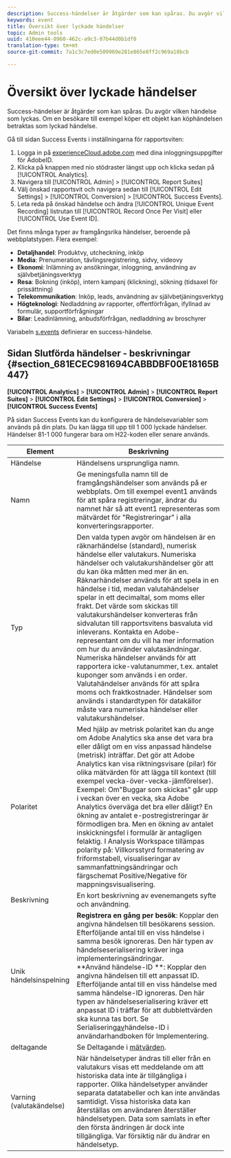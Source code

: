 ```yaml
---
description: Success-händelser är åtgärder som kan spåras. Du avgör vilken händelse som lyckas. Om en besökare till exempel köper ett objekt kan köphändelsen betraktas som lyckad händelse.
keywords: event
title: Översikt över lyckade händelser
topic: Admin tools
uuid: 410eee44-8960-462c-a9c3-07b44d0b1df0
translation-type: tm+mt
source-git-commit: 7a1c3c7ed0e509969e281e865e8ff2c969a18bcb

---
```



# Översikt över lyckade händelser

Success-händelser är åtgärder som kan spåras. Du avgör vilken händelse som lyckas. Om en besökare till exempel köper ett objekt kan köphändelsen betraktas som lyckad händelse.

Gå till sidan Success Events i inställningarna för rapportsviten:

1. Logga in på [experienceCloud.adobe.com](https://experiencecloud.adobe.com) med dina inloggningsuppgifter för AdobeID.
2. Klicka på knappen med nio stödraster längst upp och klicka sedan på [!UICONTROL Analytics].
3. Navigera till [!UICONTROL Admin] > [!UICONTROL Report Suites]
4. Välj önskad rapportsvit och navigera sedan till [!UICONTROL Edit Settings] > [!UICONTROL Conversion] > [!UICONTROL Success Events].
5. Leta reda på önskad händelse och ändra [!UICONTROL Unique Event Recording] listrutan till [!UICONTROL Record Once Per Visit] eller [!UICONTROL Use Event ID].

Det finns många typer av framgångsrika händelser, beroende på webbplatstypen. Flera exempel:

* **Detaljhandel**: Produktvy, utcheckning, inköp
* **Media**: Prenumeration, tävlingsregistrering, sidvy, videovy
* **Ekonomi**: Inlämning av ansökningar, inloggning, användning av självbetjäningsverktyg
* **Resa**: Bokning (inköp), intern kampanj (klickning), sökning (tidsaxel för prissättning)
* **Telekommunikation**: Inköp, leads, användning av självbetjäningsverktyg
* **Högteknologi**: Nedladdning av rapporter, offertförfrågan, ifyllnad av formulär, supportförfrågningar
* **Bilar**: Leadinlämning, anbudsförfrågan, nedladdning av broschyrer

Variabeln [s.events](https://marketing.adobe.com/resources/help/en_US/sc/implement/events.html) definierar en success-händelse.

## Sidan Slutförda händelser - beskrivningar {#section_681ECEC981694CABBDBF00E18165B447}

**[!UICONTROL Analytics]** > **[!UICONTROL Admin]** > **[!UICONTROL Report Suites]** > **[!UICONTROL Edit Settings]** > **[!UICONTROL Conversion]** > **[!UICONTROL Success Events]**

På sidan Success Events kan du konfigurera de händelsevariabler som används på din plats. Du kan lägga till upp till 1 000 lyckade händelser. Händelser 81-1 000 fungerar bara om H22-koden eller senare används.

| Element | Beskrivning |
|--- |--- |
| Händelse | Händelsens ursprungliga namn. |
| Namn | Ge meningsfulla namn till de framgångshändelser som används på er webbplats. Om till exempel event1 används för att spåra registreringar, ändrar du namnet här så att event1 representeras som mätvärdet för &quot;Registreringar&quot; i alla konverteringsrapporter. |
| Typ | Den valda typen avgör om händelsen är en räknarhändelse (standard), numerisk händelse eller valutakurs. Numeriska händelser och valutakurshändelser gör att du kan öka måtten med mer än en.  Räknarhändelser används för att spela in en händelse i tid, medan valutahändelser spelar in ett decimaltal, som moms eller frakt. Det värde som skickas till valutakurshändelser konverteras från sidvalutan till rapportsvitens basvaluta vid inleverans. Kontakta en Adobe-representant om du vill ha mer information om hur du använder valutasändningar. Numeriska händelser används för att rapportera icke-valutanummer, t.ex. antalet kuponger som används i en order. Valutahändelser används för att spåra moms och fraktkostnader. Händelser som används i standardtypen för datakällor måste vara numeriska händelser eller valutakurshändelser. |
| Polaritet | Med hjälp av metrisk polaritet kan du ange om Adobe Analytics ska anse det vara bra eller dåligt om en viss anpassad händelse (metrisk) inträffar. Det gör att Adobe Analytics kan visa riktningsvisare (pilar) för olika mätvärden för att lägga till kontext (till exempel vecka-över-vecka-jämförelser).  Exempel: Om&quot;Buggar som skickas&quot; går upp i veckan över en vecka, ska Adobe Analytics överväga det bra eller dåligt? En ökning av antalet e-postregistreringar är förmodligen bra. Men en ökning av antalet inskickningsfel i formulär är antagligen felaktig.  I Analysis Workspace tillämpas polarity på: Villkorsstyrd formatering av friformstabell, visualiseringar av sammanfattningsändringar och färgschemat Positive/Negative för mappningsvisualisering. |
| Beskrivning | En kort beskrivning av evenemangets syfte och användning. |
| Unik händelsinspelning | **Registrera en gång per besök**: Kopplar den angivna händelsen till besökarens session. Efterföljande antal till en viss händelse i samma besök ignoreras. Den här typen av händelseserialisering kräver inga implementeringsändringar.<br>**Använd händelse-ID **: Kopplar den angivna händelsen till ett anpassat ID. Efterföljande antal till en viss händelse med samma händelse-ID ignoreras. Den här typen av händelseserialisering kräver ett anpassat ID i träffar för att dubblettvärden ska kunna tas bort. Se Serialisering[av](../../../implement/vars/page-vars/events/event-serialization.md)händelse-ID i användarhandboken för Implementering. |
| deltagande | Se Deltagande i [mätvärden](/help/components/c-variables/c-metrics/metrics-participation.md). |
| Varning (valutakändelse) | När händelsetyper ändras till eller från en valutakurs visas ett meddelande om att historiska data inte är tillgängliga i rapporter.  Olika händelsetyper använder separata datatabeller och kan inte användas samtidigt. Vissa historiska data kan återställas om användaren återställer händelsetypen. Data som samlats in efter den första ändringen är dock inte tillgängliga. Var försiktig när du ändrar en händelsetyp. |

